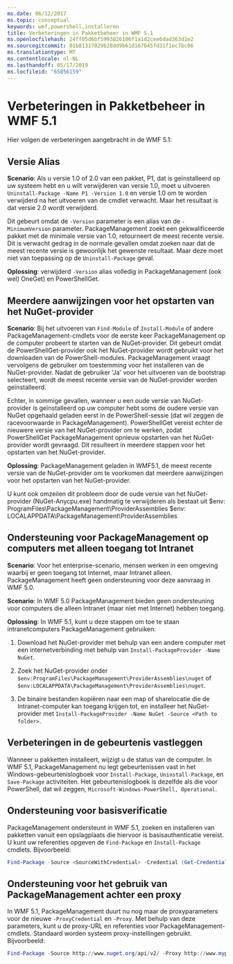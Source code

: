 ```yaml
---
ms.date: 06/12/2017
ms.topic: conceptual
keywords: wmf,powershell,installeren
title: Verbeteringen in Pakketbeheer in WMF 5.1
ms.openlocfilehash: 24ff05d6bf5993826106f1a1d2cee6dad363d1e2
ms.sourcegitcommit: 01b81317029b28dd9b61d167045fd31f1ec7bc06
ms.translationtype: MT
ms.contentlocale: nl-NL
ms.lasthandoff: 05/17/2019
ms.locfileid: "65856159"
---
```

# <a name="improvements-to-package-management-in-wmf-51"></a>Verbeteringen in Pakketbeheer in WMF 5.1

Hier volgen de verbeteringen aangebracht in de WMF 5.1:

## <a name="version-alias"></a>Versie Alias

**Scenario**: Als u versie 1.0 of 2.0 van een pakket, P1, dat is geïnstalleerd op uw systeem hebt en u wilt verwijderen van versie 1.0, moet u uitvoeren `Uninstall-Package -Name P1 -Version 1.0` en versie 1.0 om te worden verwijderd na het uitvoeren van de cmdlet verwacht. Maar het resultaat is dat versie 2.0 wordt verwijderd.

Dit gebeurt omdat de `-Version` parameter is een alias van de `-MinimumVersion` parameter. PackageManagement zoekt een gekwalificeerde pakket met de minimale versie van 1.0, retourneert de meest recente versie. Dit is verwacht gedrag in de normale gevallen omdat zoeken naar dat de meest recente versie is gewoonlijk het gewenste resultaat. Maar deze moet niet van toepassing op de `Uninstall-Package` geval.

**Oplossing**: verwijderd `-Version` alias volledig in PackageManagement (ook wel) OneGet) en PowerShellGet.

## <a name="multiple-prompts-for-bootstrapping-the-nuget-provider"></a>Meerdere aanwijzingen voor het opstarten van het NuGet-provider

**Scenario**: Bij het uitvoeren van `Find-Module` of `Install-Module` of andere PackageManagement-cmdlets voor de eerste keer PackageManagement op de computer probeert te starten van de NuGet-provider. Dit gebeurt omdat de PowerShellGet-provider ook het NuGet-provider wordt gebruikt voor het downloaden van de PowerShell-modules.
PackageManagement vraagt vervolgens de gebruiker om toestemming voor het installeren van de NuGet-provider. Nadat de gebruiker 'Ja' voor het uitvoeren van de bootstrap selecteert, wordt de meest recente versie van de NuGet-provider worden geïnstalleerd.

Echter, in sommige gevallen, wanneer u een oude versie van NuGet-provider is geïnstalleerd op uw computer hebt soms de oudere versie van NuGet opgehaald geladen eerst in de PowerShell-sessie (dat wil zeggen de racevoorwaarde in PackageManagement). PowerShellGet vereist echter de nieuwere versie van het NuGet-provider om te werken, zodat PowerShellGet PackageManagement opnieuw opstarten van het NuGet-provider wordt gevraagd.
Dit resulteert in meerdere stappen voor het opstarten van het NuGet-provider.

**Oplossing**: PackageManagement geladen in WMF5.1, de meest recente versie van de NuGet-provider om te voorkomen dat meerdere aanwijzingen voor het opstarten van het NuGet-provider.

U kunt ook omzeilen dit probleem door de oude versie van het NuGet-provider (NuGet-Anycpu.exe) handmatig te verwijderen als bestaat uit $env: ProgramFiles\PackageManagement\ProviderAssemblies $env: LOCALAPPDATA\PackageManagement\ProviderAssemblies

## <a name="support-for-packagemanagement-on-computers-with-intranet-access-only"></a>Ondersteuning voor PackageManagement op computers met alleen toegang tot Intranet

**Scenario**: Voor het enterprise-scenario, mensen werken in een omgeving waarbij er geen toegang tot Internet, maar Intranet alleen. PackageManagement heeft geen ondersteuning voor deze aanvraag in WMF 5.0.

**Scenario**: In WMF 5.0 PackageManagement bieden geen ondersteuning voor computers die alleen Intranet (maar niet met Internet) hebben toegang.

**Oplossing**: In WMF 5.1, kunt u deze stappen om toe te staan intranetcomputers PackageManagement gebruiken:

1. Download het NuGet-provider met behulp van een andere computer met een internetverbinding met behulp van `Install-PackageProvider -Name NuGet`.

2. Zoek het NuGet-provider onder `$env:ProgramFiles\PackageManagement\ProviderAssemblies\nuget` of `$env:LOCALAPPDATA\PackageManagement\ProviderAssemblies\nuget`.

3. De binaire bestanden kopiëren naar een map of sharelocatie die de Intranet-computer kan toegang krijgen tot, en installeer het NuGet-provider met `Install-PackageProvider -Name NuGet -Source <Path to folder>`.


## <a name="event-logging-improvements"></a>Verbeteringen in de gebeurtenis vastleggen

Wanneer u pakketten installeert, wijzigt u de status van de computer. In WMF 5.1, PackageManagement nu legt gebeurtenissen vast in het Windows-gebeurtenislogboek voor `Install-Package`, `Uninstall-Package`, en `Save-Package` activiteiten. Het gebeurtenislogboek is dezelfde als die voor PowerShell, dat wil zeggen, `Microsoft-Windows-PowerShell, Operational`.

## <a name="support-for-basic-authentication"></a>Ondersteuning voor basisverificatie

PackageManagement ondersteunt in WMF 5.1, zoeken en installeren van pakketten vanuit een opslagplaats die hiervoor is basisauthenticatie vereist. U kunt uw referenties opgeven de `Find-Package` en `Install-Package` cmdlets. Bijvoorbeeld:

```powershell
Find-Package -Source <SourceWithCredential> -Credential (Get-Credential)
```

## <a name="support-for-using-packagemanagement-behind-a-proxy"></a>Ondersteuning voor het gebruik van PackageManagement achter een proxy

In WMF 5.1, PackageManagement duurt nu nog maar de proxyparameters voor de nieuwe `-ProxyCredential` en `-Proxy`. Met behulp van deze parameters, kunt u de proxy-URL en referenties voor PackageManagement-cmdlets. Standaard worden systeem proxy-instellingen gebruikt. Bijvoorbeeld:

```powershell
Find-Package -Source http://www.nuget.org/api/v2/ -Proxy http://www.myproxyserver.com -ProxyCredential (Get-Credential)
```
